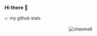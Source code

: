 ### Hi there 👋

📈 my github stats

<p align="center"> <img src="https://github-readme-stats.vercel.app/api?username=chaoma6&show_icons=true&theme=gotham" alt="chaoma6" />

<!--
**chaoma6/chaoma6** is a ✨ _special_ ✨ repository because its `README.md` (this file) appears on your GitHub profile.

Here are some ideas to get you started:

- 🔭 I’m currently working on ...
- 🌱 I’m currently learning ...
- 👯 I’m looking to collaborate on ...
- 🤔 I’m looking for help with ...
- 💬 Ask me about ...
- 📫 How to reach me: ...
- 😄 Pronouns: ...
- ⚡ Fun fact: ...
-->
